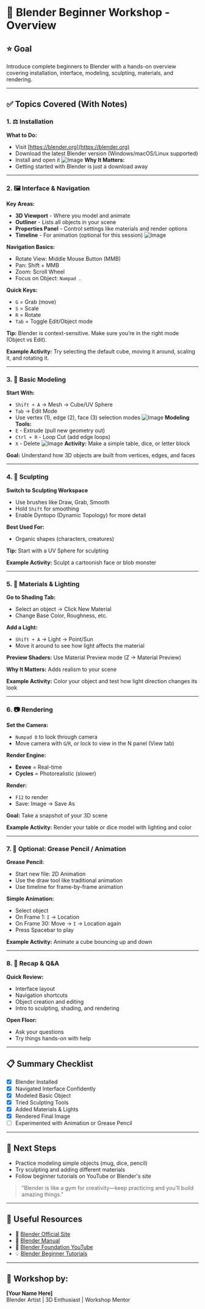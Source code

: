 # 🧠 Blender Beginner Workshop -  Overview

## ⭐ Goal
Introduce complete beginners to Blender with a hands-on overview covering installation, interface, modeling, sculpting, materials, and rendering.

---

## ✅ Topics Covered (With Notes)

### 1. ⚖️ Installation
**What to Do:**
- Visit [https://blender.org](https://blender.org)
- Download the latest Blender version (Windows/macOS/Linux supported)
- Install and open it
![Image](https://github.com/user-attachments/assets/96c696bc-f49e-4529-b55b-ef0df561549e)
**Why It Matters:**
- Getting started with Blender is just a download away

---

### 2. 🖼️ Interface & Navigation
**Key Areas:**
- **3D Viewport** - Where you model and animate
- **Outliner** - Lists all objects in your scene
- **Properties Panel** - Control settings like materials and render options
- **Timeline** - For animation (optional for this session)
![Image](https://github.com/user-attachments/assets/0ffb475f-1e0e-4c8b-89bd-96e08fd77906)

**Navigation Basics:**
- Rotate View: Middle Mouse Button (MMB)
- Pan: Shift + MMB
- Zoom: Scroll Wheel
- Focus on Object: `Numpad .`

**Quick Keys:**
- `G` = Grab (move)
- `S` = Scale
- `R` = Rotate
- `Tab` = Toggle Edit/Object mode

**Tip:** Blender is context-sensitive. Make sure you’re in the right mode (Object vs Edit).

**Example Activity:** Try selecting the default cube, moving it around, scaling it, and rotating it.

---

### 3. 🔹 Basic Modeling
**Start With:**
- `Shift + A` → Mesh → Cube/UV Sphere
- `Tab` → Edit Mode
- Use vertex (1), edge (2), face (3) selection modes
![Image](https://github.com/user-attachments/assets/032a7c58-2068-4c0a-949f-422c6d2d04c3)
**Modeling Tools:**
- `E` - Extrude (pull new geometry out)
- `Ctrl + R` - Loop Cut (add edge loops)
- `X` - Delete
![Image](https://github.com/user-attachments/assets/72abced6-ae4c-47ef-a802-edc42e0d7ace)
**Activity:** Make a simple table, dice, or letter block

**Goal:** Understand how 3D objects are built from vertices, edges, and faces

---

### 4. 💪 Sculpting
**Switch to Sculpting Workspace**
- Use brushes like Draw, Grab, Smooth
- Hold `Shift` for smoothing
- Enable Dyntopo (Dynamic Topology) for more detail

**Best Used For:**
- Organic shapes (characters, creatures)

**Tip:** Start with a UV Sphere for sculpting

**Example Activity:** Sculpt a cartoonish face or blob monster

---

### 5. 🎨 Materials & Lighting
**Go to Shading Tab:**
- Select an object → Click New Material
- Change Base Color, Roughness, etc.

**Add a Light:**
- `Shift + A` → Light → Point/Sun
- Move it around to see how light affects the material

**Preview Shaders:** Use Material Preview mode (Z → Material Preview)

**Why It Matters:** Adds realism to your scene

**Example Activity:** Color your object and test how light direction changes its look

---

### 6. 📷 Rendering
**Set the Camera:**
- `Numpad 0` to look through camera
- Move camera with `G`/`R`, or lock to view in the N panel (View tab)

**Render Engine:**
- **Eevee** = Real-time
- **Cycles** = Photorealistic (slower)

**Render:**
- `F12` to render
- Save: Image → Save As

**Goal:** Take a snapshot of your 3D scene

**Example Activity:** Render your table or dice model with lighting and color

---

### 7. 📝 Optional: Grease Pencil / Animation

**Grease Pencil:**
- Start new file: 2D Animation
- Use the draw tool like traditional animation
- Use timeline for frame-by-frame animation

**Simple Animation:**
- Select object
- On Frame 1: `I` → Location
- On Frame 30: Move → `I` → Location again
- Press Spacebar to play

**Example Activity:** Animate a cube bouncing up and down

---

### 8. 🤔 Recap & Q&A
**Quick Review:**
- Interface layout
- Navigation shortcuts
- Object creation and editing
- Intro to sculpting, shading, and rendering

**Open Floor:**
- Ask your questions
- Try things hands-on with help

---

## 📋 Summary Checklist
- [x] Blender Installed
- [x] Navigated Interface Confidently
- [x] Modeled Basic Object
- [x] Tried Sculpting Tools
- [x] Added Materials & Lights
- [x] Rendered Final Image
- [ ] Experimented with Animation or Grease Pencil

---

## 🚀 Next Steps
- Practice modeling simple objects (mug, dice, pencil)
- Try sculpting and adding different materials
- Follow beginner tutorials on YouTube or Blender's site

> "Blender is like a gym for creativity—keep practicing and you'll build amazing things."

---

## 🔗 Useful Resources
- 🧭 [Blender Official Site](https://www.blender.org)
- 📘 [Blender Manual](https://docs.blender.org/manual/en/latest/)
- 🎥 [Blender Foundation YouTube](https://www.youtube.com/c/BlenderFoundation)
- 💡 [Blender Beginner Tutorials](https://www.youtube.com/playlist?list=PLjEaoINr3zgFX8ZsChQVQsuDSjEqdWMAD)

---

## 🏅 Workshop by:
**[Your Name Here]**  
Blender Artist | 3D Enthusiast | Workshop Mentor


